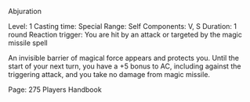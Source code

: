 Abjuration

Level: 1
Casting time: Special
Range: Self
Components: V, S
Duration: 1 round
Reaction trigger: You are hit by an attack or targeted by the magic missile spell

An invisible barrier of magical force appears and protects you. Until the start of your next turn, you have a +5 bonus to AC, including against the triggering attack, and you take no damage from magic missile.

Page: 275 Players Handbook
